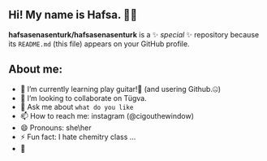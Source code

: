 ## Hi! My name is Hafsa. 👋💌


**hafsasenasenturk/hafsasenasenturk** is a ✨ _special_ ✨ repository because its `README.md` (this file) appears on your GitHub profile.

## About me:

- 🌱 I’m currently learning play guitar!🎸 (and usering Github.🤐) 
- 👯 I’m looking to collaborate on Tügva.
- 💬 Ask me about `what do you like`
- 📫 How to reach me: instagram (@cigouthewindow) 
- 😄 Pronouns: she\her
- ⚡ Fun fact: I hate chemitry class ...
-  🐚
